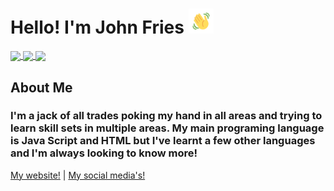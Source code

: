 <!-- Header -->
# Hello! I'm John Fries <img src="https://github.com/John-Fries-J/John-Fries-J/blob/391b991c9d5eac3fbef9b76157dfe3c946e2bd5e/assets/wavegif_1860.gif" width="40px"> 

<!-- Twitter clickable from shields.io -->
<a href="https://twitter.com/John_fries_">
<img align="center" src="https://img.shields.io/twitter/follow/John_fries_?label=Twitter&style=social&logo=twitter"/>
</a>
<a href="https://www.youtube.com/channel/UCSM2lWUEUYiR9q1vXX9r6Hw">
  <img align="center" src="https://img.shields.io/youtube/channel/subscribers/UCSM2lWUEUYiR9q1vXX9r6Hw"/>
</a>
<a href="https://discord.gg/pqXYh3PQtk">
  <img align="center" src="https://img.shields.io/badge/Discord-Join-rgb(85%2C%2085%2C%2085)?style=flat&logo=discord&color=7289d9"/>
</a>

## About Me
### I'm a jack of all trades poking my hand in all areas and trying to learn skill sets in multiple areas. My main programing language is Java Script and HTML but I've learnt a few other languages and I'm always looking to know more!


<a href=https://johnfries.net>My website!</a> | 
<a href=https://johnfries.net/socials>My social media's!</a>